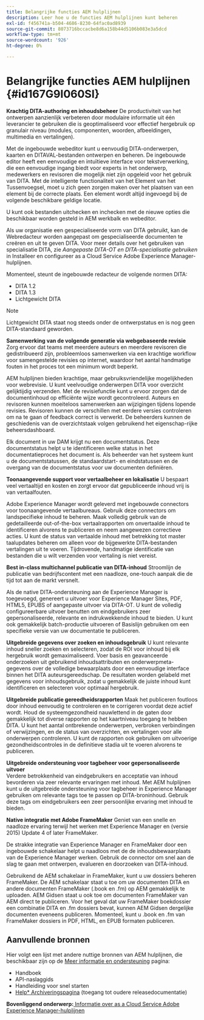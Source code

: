 ```yaml
---
title: Belangrijke functies AEM hulplijnen
description: Leer hoe u de functies AEM hulplijnen kunt beheren
exl-id: f456741a-b504-4686-8230-64fac0ad8939
source-git-commit: 8073716bccacbe8d6a158b44d5106b083e3a5dcd
workflow-type: tm+mt
source-wordcount: '926'
ht-degree: 0%

---
```


# Belangrijke functies AEM hulplijnen {#id167G9I060SI}

**Krachtig DITA-authoring en inhoudsbeheer**
De productiviteit van het ontwerpen aanzienlijk verbeteren door modulaire informatie uit één leverancier te gebruiken die is geoptimaliseerd voor effectief hergebruik op granulair niveau \(modules, componenten, woorden, afbeeldingen, multimedia en vertalingen\).

Met de ingebouwde webeditor kunt u eenvoudig DITA-onderwerpen, kaarten en DITAVAL-bestanden ontwerpen en beheren. De ingebouwde editor heeft een eenvoudige en intuïtieve interface voor tekstverwerking, die een eenvoudige ingang biedt voor experts in het onderwerp, medewerkers en revisoren die mogelijk niet zijn opgeleid voor het gebruik van DITA. Met de intelligente functionaliteit van het Element van het Tussenvoegsel, moet u zich geen zorgen maken over het plaatsen van een element bij de correcte plaats. Een element wordt altijd ingevoegd bij de volgende beschikbare geldige locatie.

U kunt ook bestanden uitchecken en inchecken met de nieuwe opties die beschikbaar worden gesteld in AEM werkbalk en webeditor.

Als uw organisatie een gespecialiseerde vorm van DITA gebruikt, kan de Webredacteur worden aangepast om gespecialiseerde documenten te creëren en uit te geven DITA. Voor meer details over het gebruiken van specialisatie DITA, zie *Aangepaste DITA-OT en DITA-specialisatie gebruiken* in Installeer en configureer as a Cloud Service Adobe Experience Manager-hulplijnen.

Momenteel, steunt de ingebouwde redacteur de volgende normen DITA:

* DITA 1.2
* DITA 1.3
* Lichtgewicht DITA


>[!NOTE]
>
> Lichtgewicht DITA staat nog steeds onder de ontwerpstatus en is nog geen DITA-standaard geworden.

**Samenwerking van de volgende generatie via webgebaseerde revisie**
Zorg ervoor dat teams met meerdere auteurs en meerdere revisoren die gedistribueerd zijn, probleemloos samenwerken via een krachtige workflow voor samengestelde revisies op internet, waardoor het aantal handmatige fouten in het proces tot een minimum wordt beperkt.

AEM hulplijnen bieden krachtige, maar gebruiksvriendelijke mogelijkheden voor webrevisie. U kunt veelvoudige onderwerpen DITA voor overzicht gelijktijdig verzenden. Met de revisiefunctie kunt u ervoor zorgen dat de documentinhoud op efficiënte wijze wordt gecontroleerd. Auteurs en revisoren kunnen moeiteloos samenwerken aan wijzigingen tijdens lopende revisies. Revisoren kunnen de verschillen met eerdere versies controleren om na te gaan of feedback correct is verwerkt. De beheerders kunnen de geschiedenis van de overzichtstaak volgen gebruikend het eigenschap-rijke beheersdashboard.

Elk document in uw DAM krijgt nu een documentstatus. Deze documentstatus helpt u te identificeren welke status in het documentatieproces het document is. Als beheerder van het systeem kunt u de documentstatussen, de standaardstart- en eindstatussen en de overgang van de documentstatus voor uw documenten definiëren.

**Toonaangevende support voor vertaalbeheer en lokalisatie**
U bespaart veel vertaaltijd en kosten en zorgt ervoor dat gepubliceerde inhoud vrij is van vertaalfouten.

Adobe Experience Manager wordt geleverd met ingebouwde connectors voor toonaangevende vertaalbureaus. Gebruik deze connectors om landspecifieke inhoud te beheren. Maak volledig gebruik van de gedetailleerde out-of-the-box vertaalrapporten om onvertaalde inhoud te identificeren alvorens te publiceren en neem aangewezen correctieve acties. U kunt de status van vertaalde inhoud met betrekking tot master taalupdates beheren om alleen voor de bijgewerkte DITA-bestanden vertalingen uit te voeren. Tijdrovende, handmatige identificatie van bestanden die u wilt verzenden voor vertaling is niet vereist.

**Best in-class multichannel publicatie van DITA-inhoud**
Stroomlijn de publicatie van bedrijfscontent met een naadloze, one-touch aanpak die de tijd tot aan de markt versnelt.

Als de native DITA-ondersteuning aan de Experience Manager is toegevoegd, genereert u uitvoer voor Experience Manager Sites, PDF, HTML5, EPUBS of aangepaste uitvoer via DITA-OT. U kunt de volledig configureerbare uitvoer benutten om eindgebruikers zeer gepersonaliseerde, relevante en indrukwekkende inhoud te bieden. U kunt ook gemakkelijk batch-productie uitvoeren of Basislijn gebruiken om een specifieke versie van uw documentatie te publiceren.

**Uitgebreide gegevens over zoeken en inhoudsgebruik**
U kunt relevante inhoud sneller zoeken en selecteren, zodat de ROI voor inhoud bij elk hergebruik wordt gemaximaliseerd. Voer basis en geavanceerde onderzoeken uit gebruikend inhoudsattributen en onderwerpmeta-gegevens over de volledige bewaarplaats door een eenvoudige interface binnen het DITA auteursgereedschap. De resultaten worden gelabeld met gegevens voor inhoudsgebruik, zodat u gemakkelijk de juiste inhoud kunt identificeren en selecteren voor optimaal hergebruik.

**Uitgebreide publicatie gereedheidsrapporten**
Maak het publiceren foutloos door inhoud eenvoudig te controleren en te corrigeren voordat deze actief wordt. Houd de systeemgezondheid nauwlettend in de gaten door gemakkelijk tot diverse rapporten op het kaartniveau toegang te hebben DITA. U kunt het aantal ontbrekende onderwerpen, verbroken verbindingen of verwijzingen, en de status van overzichten, en vertalingen voor alle onderwerpen controleren. U kunt de rapporten ook gebruiken om uitvoerige gezondheidscontroles in de definitieve stadia uit te voeren alvorens te publiceren.

**Uitgebreide ondersteuning voor tagbeheer voor gepersonaliseerde uitvoer**\
Verdere betrokkenheid van eindgebruikers en acceptatie van inhoud bevorderen via zeer relevante ervaringen met inhoud. Met AEM hulplijnen kunt u de uitgebreide ondersteuning voor tagbeheer in Experience Manager gebruiken om relevante tags toe te passen op DITA-broninhoud. Gebruik deze tags om eindgebruikers een zeer persoonlijke ervaring met inhoud te bieden.

**Native integratie met Adobe FrameMaker**
Geniet van een snelle en naadloze ervaring terwijl het werken met Experience Manager en (versie 2015) Update 4 of later FrameMaker.

De strakke integratie van Experience Manager en FrameMaker door een ingebouwde schakelaar helpt u naadloos met de de inhoudsbewaarplaats van de Experience Manager werken. Gebruik de connector om snel aan de slag te gaan met ontwerpen, evalueren en doorzoeken van DITA-inhoud.

Gebruikend de AEM schakelaar in FrameMaker, kunt u uw dossiers beheren FrameMaker. De AEM schakelaar staat u toe om uw documenten DITA en andere documenten FrameMaker (.book en .fm) op AEM gemakkelijk te uploaden. AEM Gidsen staat u ook toe om documenten FrameMaker van AEM direct te publiceren. Voor het geval dat uw FrameMaker boekdossier een combinatie DITA en .fm dossiers bevat, kunnen AEM Gidsen dergelijke documenten eveneens publiceren. Momenteel, kunt u .book en .fm van FrameMaker dossiers in PDF, HTML, en EPUB formaten publiceren.

## Aanvullende bronnen

Hier volgt een lijst met andere nuttige bronnen van AEM hulplijnen, die beschikbaar zijn op de [Meer informatie en ondersteuning](https://helpx.adobe.com/support/xml-documentation-for-experience-manager.html) pagina:

* Handboek
* API-naslaggids
* Handleiding voor snel starten
* [Help* Archiveringspagina](https://helpx.adobe.com/xml-documentation-for-experience-manager/archive.html) (toegang tot oudere releasedocumentatie)

**Bovenliggend onderwerp:**[ Informatie over as a Cloud Service Adobe Experience Manager-hulplijnen](intro.md)
